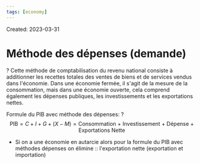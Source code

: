 ```yaml
---
tags: [economy] 
---
```

Created: 2023-03-31

# Méthode des dépenses (demande)
?
Cette méthode de comptabilisation du revenu national consiste à additionner les recettes totales des ventes de biens et de services vendus dans l'économie. Dans une économie fermée, il s'agit de la mesure de la consommation, mais dans une économie ouverte, cela comprend également les dépenses publiques, les investissements et les exportations nettes.
<!--SR:!2023-04-23,14,230-->

Formule du PIB avec méthode des dépenses:
?
$$\text{PIB} = C + I + G + (X-M) = \text{Consommation + Investissement + Dépense + Exportations Nette}$$
<!--SR:!2023-04-28,18,250-->

- Si on a une économie en autarcie alors pour la formule du PIB avec méthodes dépenses on élimine :: l'exportation nette (exportation et importation)
<!--SR:!2023-04-11,8,250-->